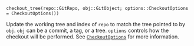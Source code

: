 ```
checkout_tree(repo::GitRepo, obj::GitObject; options::CheckoutOptions = CheckoutOptions())
```

Update the working tree and index of `repo` to match the tree pointed to by `obj`. `obj` can be a commit, a tag, or a tree. `options` controls how the checkout will be performed. See [`CheckoutOptions`](@ref) for more information.
